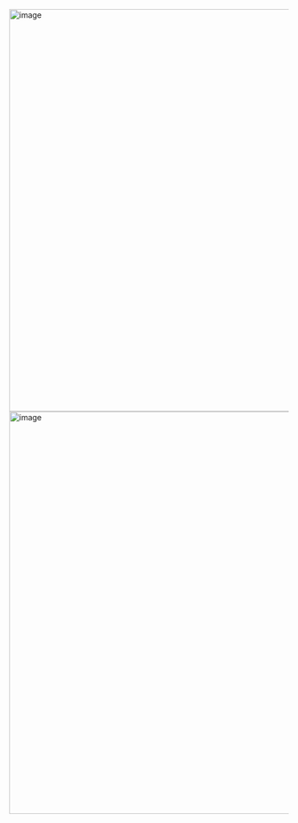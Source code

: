 <img width="726" alt="image" src="https://user-images.githubusercontent.com/37501487/233257288-6cd5813c-75b1-46e9-afa8-800556215399.png">

<img width="726" alt="image" src="https://user-images.githubusercontent.com/37501487/233257308-04511327-36b8-4a0e-b50e-ed1d88e1e3f8.png">
